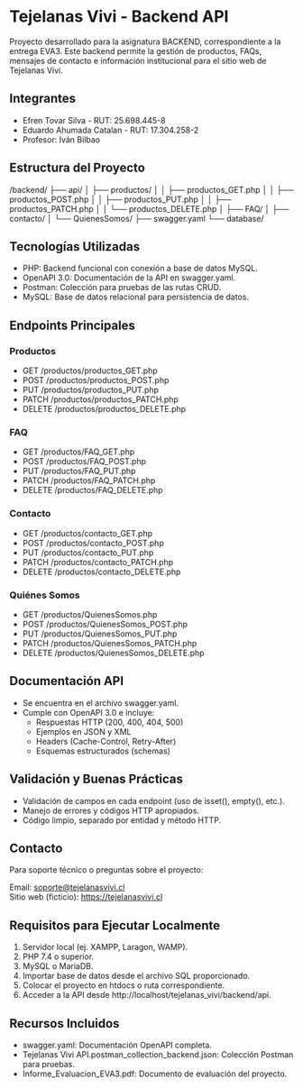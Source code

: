 # Tejelanas Vivi - Backend API

Proyecto desarrollado para la asignatura BACKEND, correspondiente a la entrega EVA3. Este backend permite la gestión de productos, FAQs, mensajes de contacto e información institucional para el sitio web de Tejelanas Vivi.

## Integrantes

- Efren Tovar Silva - RUT: 25.698.445-8  
- Eduardo Ahumada Catalan - RUT: 17.304.258-2  
- Profesor: Iván Bilbao

## Estructura del Proyecto

/backend/
  ├── api/
  │   ├── productos/
  │   │   ├── productos_GET.php
  │   │   ├── productos_POST.php
  │   │   ├── productos_PUT.php
  │   │   ├── productos_PATCH.php
  │   │   └── productos_DELETE.php
  │   ├── FAQ/
  │   ├── contacto/
  │   └── QuienesSomos/
  ├── swagger.yaml
  └── database/

## Tecnologías Utilizadas

- PHP: Backend funcional con conexión a base de datos MySQL.
- OpenAPI 3.0: Documentación de la API en swagger.yaml.
- Postman: Colección para pruebas de las rutas CRUD.
- MySQL: Base de datos relacional para persistencia de datos.

## Endpoints Principales

### Productos
- GET /productos/productos_GET.php
- POST /productos/productos_POST.php
- PUT /productos/productos_PUT.php
- PATCH /productos/productos_PATCH.php
- DELETE /productos/productos_DELETE.php

### FAQ
- GET /productos/FAQ_GET.php
- POST /productos/FAQ_POST.php
- PUT /productos/FAQ_PUT.php
- PATCH /productos/FAQ_PATCH.php
- DELETE /productos/FAQ_DELETE.php

### Contacto
- GET /productos/contacto_GET.php
- POST /productos/contacto_POST.php
- PUT /productos/contacto_PUT.php
- PATCH /productos/contacto_PATCH.php
- DELETE /productos/contacto_DELETE.php

### Quiénes Somos
- GET /productos/QuienesSomos.php
- POST /productos/QuienesSomos_POST.php
- PUT /productos/QuienesSomos_PUT.php
- PATCH /productos/QuienesSomos_PATCH.php
- DELETE /productos/QuienesSomos_DELETE.php

## Documentación API

- Se encuentra en el archivo swagger.yaml.
- Cumple con OpenAPI 3.0 e incluye:
  - Respuestas HTTP (200, 400, 404, 500)
  - Ejemplos en JSON y XML
  - Headers (Cache-Control, Retry-After)
  - Esquemas estructurados (schemas)

## Validación y Buenas Prácticas

- Validación de campos en cada endpoint (uso de isset(), empty(), etc.).
- Manejo de errores y códigos HTTP apropiados.
- Código limpio, separado por entidad y método HTTP.

## Contacto

Para soporte técnico o preguntas sobre el proyecto:

Email: soporte@tejelanasvivi.cl  
Sitio web (ficticio): https://tejelanasvivi.cl

## Requisitos para Ejecutar Localmente

1. Servidor local (ej. XAMPP, Laragon, WAMP).
2. PHP 7.4 o superior.
3. MySQL o MariaDB.
4. Importar base de datos desde el archivo SQL proporcionado.
5. Colocar el proyecto en htdocs o ruta correspondiente.
6. Acceder a la API desde http://localhost/tejelanas_vivi/backend/api.

## Recursos Incluidos

- swagger.yaml: Documentación OpenAPI completa.
- Tejelanas Vivi API.postman_collection_backend.json: Colección Postman para pruebas.
- Informe_Evaluacion_EVA3.pdf: Documento de evaluación del proyecto.
